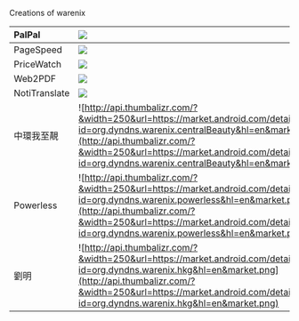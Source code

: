 Creations of warenix

| PalPal | [![](http://api.thumbalizr.com/?&width=250&url=https://market.android.com/details?id=org.dyndns.warenix.palpal&hl=en&market.png)](https://market.android.com/details?id=org.dyndns.warenix.palpal&hl=en) |
|:-------|:---------------------------------------------------------------------------------------------------------------------------------------------------------------------------------------------------------|
| PageSpeed | [![](http://api.thumbalizr.com/?&width=250&url=https://market.android.com/details?id=org.dyndns.warenix.pagespeed&hl=en&market.png)](https://market.android.com/details?id=org.dyndns.warenix.pagespeed&hl=en) |
| PriceWatch | [![](http://api.thumbalizr.com/?&width=250&url=https://market.android.com/details?id=org.dyndns.warenix.pricewatch&hl=en&market.png)](https://market.android.com/details?id=org.dyndns.warenix.pricewatch&hl=en) |
| Web2PDF |  [![](http://api.thumbalizr.com/?&width=250&url=https://market.android.com/details?id=org.dyndns.warenix.web2pdf&hl=en&market.png)](https://market.android.com/details?id=org.dyndns.warenix.web2pdf&hl=en) |
| NotiTranslate | [![](http://api.thumbalizr.com/?&width=250&url=https://market.android.com/details?id=org.dyndns.warenix.notiTranslate&hl=en&market.png)](https://market.android.com/details?id=org.dyndns.warenix.notiTranslate&hl=en) |
| 中環我至靚 | ![http://api.thumbalizr.com/?&width=250&url=https://market.android.com/details?id=org.dyndns.warenix.centralBeauty&hl=en&market.png](http://api.thumbalizr.com/?&width=250&url=https://market.android.com/details?id=org.dyndns.warenix.centralBeauty&hl=en&market.png) |
| Powerless | ![http://api.thumbalizr.com/?&width=250&url=https://market.android.com/details?id=org.dyndns.warenix.powerless&hl=en&market.png](http://api.thumbalizr.com/?&width=250&url=https://market.android.com/details?id=org.dyndns.warenix.powerless&hl=en&market.png) |
| 劉明 | ![http://api.thumbalizr.com/?&width=250&url=https://market.android.com/details?id=org.dyndns.warenix.hkg&hl=en&market.png](http://api.thumbalizr.com/?&width=250&url=https://market.android.com/details?id=org.dyndns.warenix.hkg&hl=en&market.png) |
